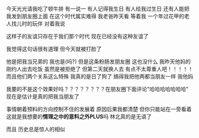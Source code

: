 今天光光请我吃了顿牛排 有一说一 有人记得我生日 有人给我过生日 还有人能把我发到朋友圈上面 在这个时代属实难得 我老爸昨天看 等着我 一个年过花甲的老人找儿时的玩伴 对着我说

 这样子的友谊只存在于我们那个时代 现在已经没有这种友谊了 

我觉得这句话很有道理 但今天就被打脸了 

他是把我当兄弟的 我也是(吗?) 但是这条粉肠发朋友圈 这也没什么 我昨天他妈的刚约人出去吃饭  虽然是被拒绝了 但第二天就换人去 有点不太尊重人吧！！！！！ 而且他们两个关系这么特殊 我真的是日了狗了 搞得我把他两都当朋友一样 我他妈 

我要的不是这个效果好吗？？？？？？？？在朋友圈下面评论"哈哈哈哈哈哈哈" 现在是估计是真的把我当朋友了

 事情朝着预料的方向控制不住的发展着 原因后果我都清楚 但你只能站在一旁看着 这就是我想要的**情理之中的意料之外PLUS**吗 林北真的是无语了 

而且 历史总是惊人的相似